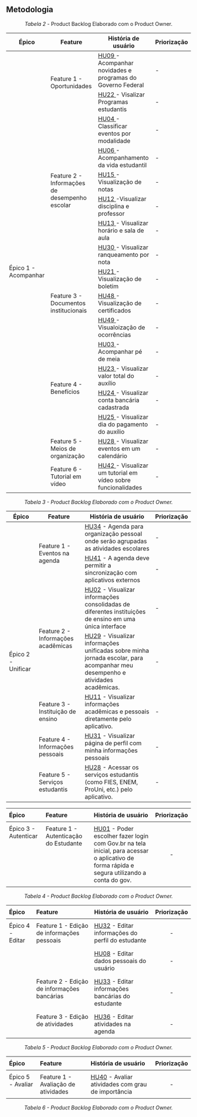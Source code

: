 ## Metodologia

<center>

*Tabela 2* - Product Backlog Elaborado com o Product Owner.
<table>
<thead>
  <tr>
    <th>Épico</th>
    <th>Feature</th>
    <th>História de usuário</th>
    <th>Priorização</th>
  </tr>
</thead>
<tbody>
  <tr>
    <td rowspan="17">Épico 1 - Acompanhar</td>
    <td rowspan="2">Feature 1 - Oportunidades</td>
    <td><a href="../Ágil/HistoriaUsuario.md"> HU09 </a> - Acompanhar novidades e programas do Governo Federal</td>
    <td>-</td>
  </tr>
  <tr>
    <td><a href="../Ágil/HistoriaUsuario.md"> HU22 </a> - Visalizar Programas estudantis</td>
    <td>-</td>
  </tr>
  <tr>
    <td rowspan="6">Feature 2 - Informações de desempenho escolar</td>
    <td><a href="../Ágil/HistoriaUsuario.md"> HU04 </a> - Classificar eventos por modalidade</td>
    <td>-</td>
  </tr>
  <tr>
    <td><a href="../Ágil/HistoriaUsuario.md"> HU06 </a> - Acompanhamento da vida estudantil </td>
    <td>-</td>
  </tr>
  <tr>
    <td><a href="../Ágil/HistoriaUsuario.md"> HU15 </a> - Visualização de notas </td>
    <td>-</td>
  </tr>
    <tr>
    <td><a href="../Ágil/HistoriaUsuario.md"> HU12 </a> -Visualizar disciplina e professor </td>
    <td>-</td>
  </tr>
    <tr>
    <td><a href="../Ágil/HistoriaUsuario.md"> HU13 </a> - Visualizar horário e sala de aula</td>
    <td>-</td>
  </tr>
    <tr>
    <td><a href="../Ágil/HistoriaUsuario.md"> HU30 </a> - Visualizar ranqueamento por nota </td>
    <td>-</td>
  </tr>
  <tr>
    <td rowspan="3">Feature 3 - Documentos institucionais</td>
    <td><a href="../Ágil/HistoriaUsuario.md"> HU21 </a> - Visualização de boletim</td>
    <td>-</td>
  </tr>
  <tr>
    <td><a href="../Ágil/HistoriaUsuario.md"> HU48 </a> - Visualização de certificados</td>
    <td>-</td>
  </tr>
  <tr>
    <td><a href="../Ágil/HistoriaUsuario.md"> HU49 </a> - Visualoização de ocorrências</td>
    <td>-</td>
  </tr>
  <tr>
    <td rowspan="4">Feature 4 - Benefícios</td>
    <td><a href="../Ágil/HistoriaUsuario.md"> HU03 </a> - Acompanhar pé de meia</td>
    <td>-</td>
  </tr>
  <tr>
    <td><a href="../Ágil/HistoriaUsuario.md"> HU23 </a> - Visualizar valor total do auxílio</td>
    <td>-</td>
  </tr>
  <tr>
    <td><a href="../Ágil/HistoriaUsuario.md"> HU24 </a> - Visualizar conta bancária cadastrada</td>
    <td>-</td>
  </tr>
  <tr>
    <td><a href="../Ágil/HistoriaUsuario.md"> HU25 </a> - Visualizar dia do pagamento do auxílio</td>
    <td>-</td>
  </tr>
  <tr>
    <td rowspan="1">Feature 5 - Meios de organização</td>
    <td><a href="../Ágil/HistoriaUsuario.md"> HU28 </a> - Visualizar eventos em um calendário</td>
    <td>-</td>
  </tr>
  <tr>
    <td rowspan="1">Feature 6 - Tutorial em vídeo</td>
    <td><a href="../Ágil/HistoriaUsuario.md"> HU42 </a> - Visualizar um tutorial em vídeo sobre funcionalidades</td>
    <td>-</td>
  </tr>
</tbody>
</table>

</center>

<p align="center">
  <em>Tabela 3 - Product Backlog Elaborado com o Product Owner.</em>
</p>

<table align="center">
  <thead>
    <tr>
      <th>Épico</th>
      <th>Feature</th>
      <th>História de usuário</th>
      <th>Priorização</th>
    </tr>
  </thead>
  <tbody>
    <tr>
      <td rowspan="7">Épico 2 - Unificar</td>
      <td rowspan="2">Feature 1 - Eventos na agenda</td>
      <td><a href="../Ágil/HistoriaUsuario.md">HU34</a> - Agenda para organização pessoal onde serão agrupadas as atividades escolares</td>
      <td>-</td>
    </tr>
    <tr>
      <td><a href="../Ágil/HistoriaUsuario.md">HU41</a> - A agenda deve permitir a sincronização com aplicativos externos</td>
      <td>-</td>
    </tr>
    <tr>
      <td rowspan="2">Feature 2 - Informações acadêmicas</td>
      <td><a href="../Ágil/HistoriaUsuario.md">HU02</a> - Visualizar informações consolidadas de diferentes instituições de ensino em uma única interface</td>
      <td>-</td>
    </tr>
    <tr>
      <td><a href="../Ágil/HistoriaUsuario.md">HU29</a> - Visualizar informações unificadas sobre minha jornada escolar, para acompanhar meu desempenho e atividades acadêmicas.</td>
      <td>-</td>
    </tr>
    <tr>
      <td>Feature 3 - Instituição de ensino</td>
      <td><a href="../Ágil/HistoriaUsuario.md">HU11</a> - Visualizar informações acadêmicas e pessoais diretamente pelo aplicativo.</td>
      <td>-</td>
    </tr>
    <tr>
      <td>Feature 4 - Informações pessoais</td>
      <td><a href="../Ágil/HistoriaUsuario.md">HU31</a> - Visualizar página de perfil com minha informações pessoais</td>
      <td>-</td>
    </tr>
    <tr>
      <td>Feature 5 - Serviços estudantis</td>
      <td><a href="../Ágil/HistoriaUsuario.md">HU28</a> - Acessar os serviços estudantis (como FIES, ENEM, ProUni, etc.) pelo aplicativo.</td>
      <td>-</td>
    </tr>
  </tbody>
</table>


<table align="center">
  <thead>
    <tr>
      <th style="padding: 8px; text-align: left;">Épico</th>
      <th style="padding: 8px; text-align: left;">Feature</th>
      <th style="padding: 8px; text-align: left;">História de usuário</th>
      <th style="padding: 8px; text-align: left;">Priorização</th>
    </tr>
  </thead>
  <tbody>
  <tbody>
    <tr>
      <td rowspan="7" style="padding: 8px; vertical-align: top;">Épico 3 - Autenticar</td>
      <td rowspan="2" style="padding: 8px; vertical-align: top;">Feature 1 - Autenticação do Estudante</td>
      <td style="padding: 8px;"><a href="../Ágil/HistoriaUsuario.md">HU01</a> - Poder escolher fazer login com Gov.br na tela inicial, para acessar o aplicativo de forma rápida e segura utilizando a conta do gov.</td>
      <td style="padding: 8px; text-align: center;">-</td>
    </tr>
</tbody>
</table>

<p align="center">
  <em>Tabela 4 - Product Backlog Elaborado com o Product Owner.</em>
</p>

<table align="center">
  <thead>
    <tr>
      <th style="padding: 8px; text-align: left;">Épico</th>
      <th style="padding: 8px; text-align: left;">Feature</th>
      <th style="padding: 8px; text-align: left;">História de usuário</th>
      <th style="padding: 8px; text-align: left;">Priorização</th>
    </tr>
  </thead>
  <tbody>
    <tr>
      <td rowspan="6" style="padding: 8px; vertical-align: top;">Épico 4 - Editar</td>
      <td rowspan="2" style="padding: 8px; vertical-align: top;">Feature 1 - Edição de informações pessoais</td>
      <td style="padding: 8px;"><a href="../Ágil/HistoriaUsuario.md">HU32</a> - Editar informações do perfil do estudante</td>
      <td style="padding: 8px; text-align: center;">-</td>
    </tr>
    <tr>
      <td style="padding: 8px;"><a href="../Ágil/HistoriaUsuario.md">HU08</a> - Editar dados pessoais do usuário</td>
      <td style="padding: 8px; text-align: center;">-</td>
    </tr>
    <tr>
      <td style="padding: 8px; vertical-align: top;">Feature 2 - Edição de informações bancárias</td>
      <td style="padding: 8px;"><a href="../Ágil/HistoriaUsuario.md">HU33</a> - Editar informações bancárias do estudante</td>
      <td style="padding: 8px; text-align: center;">-</td>
    </tr>
    <tr>
      <td style="padding: 8px; vertical-align: top;">Feature 3 - Edição de atividades</td>
      <td style="padding: 8px;"><a href="../Ágil/HistoriaUsuario.md">HU36</a> - Editar atividades na agenda</td>
      <td style="padding: 8px; text-align: center;">-</td>
    </tr>
  </tbody>
</table>

<p align="center">
  <em>Tabela 5 - Product Backlog Elaborado com o Product Owner.</em>
</p>


<table align="center">
  <thead>
    <tr>
      <th style="padding: 8px; text-align: left;">Épico</th>
      <th style="padding: 8px; text-align: left;">Feature</th>
      <th style="padding: 8px; text-align: left;">História de usuário</th>
      <th style="padding: 8px; text-align: left;">Priorização</th>
    </tr>
  </thead>
  <tbody>
    <tr>
      <td rowspan="2" style="padding: 8px; vertical-align: top;">Épico 5 - Avaliar</td>
      <td style="padding: 8px; vertical-align: top;">Feature 1 - Avaliação de atividades</td>
      <td style="padding: 8px;"><a href="../Ágil/HistoriaUsuario.md">HU40</a> - Avaliar atividades com grau de importância</td>
      <td style="padding: 8px; text-align: center;">-</td>
    </tr>
  </tbody>
</table>

<p align="center">
  <em>Tabela 6 - Product Backlog Elaborado com o Product Owner.</em>
</p>





